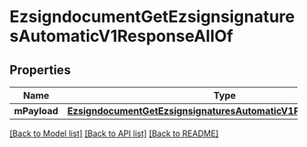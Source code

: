 # EzsigndocumentGetEzsignsignaturesAutomaticV1ResponseAllOf

## Properties
Name | Type | Description | Notes
------------ | ------------- | ------------- | -------------
**mPayload** | [**EzsigndocumentGetEzsignsignaturesAutomaticV1ResponseMPayload**](EzsigndocumentGetEzsignsignaturesAutomaticV1ResponseMPayload.md) |  | 

[[Back to Model list]](../README.md#documentation-for-models) [[Back to API list]](../README.md#documentation-for-api-endpoints) [[Back to README]](../README.md)


